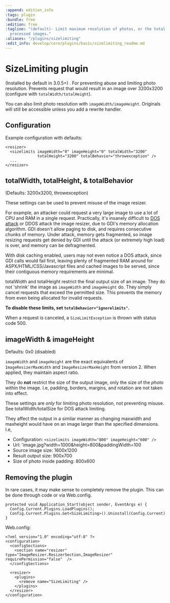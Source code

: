 ```yaml
---
:append: edition_info
:tags: plugin
:bundle: free
:edition: free
:tagline: "(default)- Limit maximum resolution of photos, or the total size of all
  processed images."
:aliases: "/plugins/sizelimiting"
:edit_info: develop/core/plugins/basic/sizelimiting_readme.md
---
```


# SizeLimiting plugin

(Installed by default in 3.0.5+)
.
For preventing abuse and limiting photo resolution. Prevents request that would result in an image over 3200x3200 (configure with `totalWidth/totalHeight`).

You can also limit photo resolution with `imageWidth/imageHeight`. Originals will still be accessible unless you add a rewrite handler.

## Configuration

Example configuration with defaults: 

    <resizer>
      <sizelimits imageWidth="0" imageHeight="0" totalWidth="3200"
                  totalHeight="3200" totalBehavior="throwexception" />
      ...
    </resizer>



## totalWidth, totalHeight, & totalBehavior

(Defaults: 3200x3200, throwexception)

These settings can be used to prevent misuse of the image resizer. 

For example, an attacker could request a very large image to use a lot of CPU and RAM in a single request. Practically, it's insanely difficult to [DOS attack](http://en.wikipedia.org/wiki/Denial-of-service_attack) or DDOS attack the image resizer, due to GDI's memory allocation algorithm. GDI doesn't allow paging to disk, and requires consecutive chunks of memory. Under attack, memory gets fragmented, so image resizing requests get denied by GDI until the attack (or extremely high load) is over, and memory can be defragmented. 

With disk caching enabled, users may not even notice a DOS attack, since GDI calls would fail first, leaving plenty of fragmented RAM around for ASPX/HTML/CSS/Javascript files and cached images to be served, since their contiguous memory requirements are minimal.

totalWidth and totalHeight restrict the final output size of an image. They do not 'shrink' the image as `imageWidth` and `imageHeight` do. They simply cancel requests that exceed the permitted size. This prevents the memory from even being allocated for invalid requests.

**To disable these limits, set `totalBehavior="ignorelimits"`.**

When a request is canceled, a `SizeLimitException` is thrown with status code 500.

## imageWidth & imageHeight

Defaults: 0x0 (disabled)

`imageWidth` and `imageHeight` are the exact equivalents of `ImageResizerMaxWidth` and `ImageResizerMaxHeight` from version 2. When applied, they maintain aspect ratio.

They do **not** restrict the size of the output image, only the size of the *photo* within the image. I.e, padding, borders, margins, and rotation are not taken into effect.

These settings are *only* for limiting photo resolution, not preventing misuse. See totalWidth/totalSize for DOS attack limiting.

They affect the output in a similar manner as changing maxwidth and maxheight would have on an image larger than the specified dimensions. I.e, 

* Configuration: `<sizelimits imageWidth="800" imageHeight="600" />`
* Url: 'image.jpg?width=1000&height=800&paddingWidth=100
* Source image size: 1600x1200
* Result output size: 900x700
* Size of photo inside padding: 800x600


## Removing the plugin

In rare cases, it may make sense to completely remove the plugin. This can be done through code or via Web.config.

    protected void Application_Start(object sender, EventArgs e) {
      Config.Current.Plugins.LoadPlugins();
      Config.Current.Plugins.Get<SizeLimiting>().Uninstall(Config.Current) 
    }

Web.config: 

    <?xml version="1.0" encoding="utf-8" ?>
    <configuration>
      <configSections>
        <section name="resizer" type="ImageResizer.ResizerSection,ImageResizer"  requirePermission="false"  />
      </configSections>

      <resizer>
        <plugins>
          <remove name="SizeLimiting" />
        </plugins>
      </resizer>
    </configuration>
